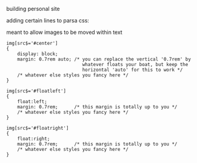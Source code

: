 building personal site

adding certain lines to parsa css:

meant to allow images to be moved within text
```
img[src$='#center']
{
    display: block;
    margin: 0.7rem auto; /* you can replace the vertical '0.7rem' by
                            whatever floats your boat, but keep the
                            horizontal 'auto' for this to work */
    /* whatever else styles you fancy here */
}

img[src$='#floatleft']
{
    float:left;
    margin: 0.7rem;      /* this margin is totally up to you */
    /* whatever else styles you fancy here */
}

img[src$='#floatright']
{
    float:right;
    margin: 0.7rem;      /* this margin is totally up to you */
    /* whatever else styles you fancy here */
}
```
